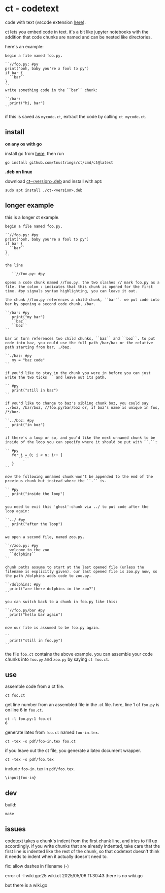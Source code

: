 # ct - codetext

code with text (vscode extension [here](https://marketplace.visualstudio.com/items?itemName=tnustrings.codetext)).

ct lets you embed code in text. it's a bit like jupyter notebooks with
the addition that code chunks are named and can be nested like
directories.

here's an example:

```
begin a file named foo.py.

``//foo.py: #py
print("ooh, baby you're a fool to py") 
if bar {
  ``bar``
}
``
write something code in the ``bar`` chunk:

``/bar:
  print("hi, bar")
``
```

if this is saved as `mycode.ct`, extract the code by calling `ct mycode.ct`.

## install

**on any os with go**

install go from [here](https://go.dev/doc/install), then run

```
go install github.com/tnustrings/ct/cmd/ct@latest
```

**.deb on linux**

download [ct-\<version\>.deb](https://github.com/tnustrings/codetext/releases) and install with apt:

```
sudo apt install ./ct-<version>.deb
```

## longer example

this is a longer ct example.

```
begin a file named foo.py.

``//foo.py: #py
print("ooh, baby you're a fool to py") 
if bar {
  ``bar``
}
``

the line

   ``//foo.py: #py

opens a code chunk named //foo.py. the two slashes // mark foo.py as a
file. the colon : indicates that this chunk is opened for the first
time. #py signals syntax highlighting, you can leave it out.

the chunk //foo.py references a child-chunk, ``bar``. we put code into
bar by opening a second code chunk, /bar.

``/bar: #py
   print("my bar")
   ``baz``
   ``boz``
``

bar in turn references two child chunks, ``baz`` and ``boz``. to put
code into baz, you could use the full path /bar/baz or the relative
path starting from bar, ./baz.

``./baz: #py
   my = "baz code"
``

if you'd like to stay in the chunk you were in before you can just
write the two ticks `` and leave out its path.

`` #py
   print("still in baz")
``

if you'd like to change to baz's sibling chunk boz, you could say
../boz, /bar/boz, //foo.py/bar/boz or, if boz's name is unique in foo,
/*/boz.

``../boz: #py
   print("in boz")
``

if there's a loop or so, and you'd like the next unnamed chunk to be
inside of the loop you can specify where it should be put with ``.``:

`` #py
   for i = 0; i < n; i++ {
      ``.``
   }
``

now the following unnamed chunk won't be appended to the end of the
previous chunk but instead where the ``.`` is.

`` #py
   print("inside the loop")
``

you need to exit this 'ghost'-chunk via ../ to put code after the
loop again:

``../ #py
   print("after the loop")
``

we open a second file, named zoo.py.

``//zoo.py: #py
  welcome to the zoo
  ``dolphins``
``

chunk paths assume to start at the last opened file (unless the
filename is explicitly given). our last opened file is zoo.py now, so
the path /dolphins adds code to zoo.py.

``/dolphins: #py
  print("are there dolphins in the zoo?")
``

you can switch back to a chunk in foo.py like this:

``//foo.py/bar #py
  print("hello bar again")
``

now our file is assumed to be foo.py again.

``
  print("still in foo.py")
``

```

the file `foo.ct` contains the above example. you can assemble your
code chunks into `foo.py` and `zoo.py` by saying `ct foo.ct`.

## use

assemble code from a ct file.

```
ct foo.ct
```

get line number from an assembled file in the .ct file. here, line 1
of `foo.py` is on line 6 in `foo.ct`.

```
ct -l foo.py:1 foo.ct
6
```

generate latex from `foo.ct` named `foo-in.tex`.

```
ct -tex -o pdf/foo-in.tex foo.ct
```

if you leave out the ct file, you generate a latex document wrapper.

```
ct -tex -o pdf/foo.tex
```

include `foo-in.tex` in `pdf/foo.tex`.

```
\input{foo-in}
```

## dev

build:

```
make
```

## issues

codetext takes a chunk's indent from the first chunk line, and tries
to fill up accordingly. if you write chunks that are already indented,
take care that the first line is indented like the rest of the chunk,
so that codetext doesn't think it needs to indent when it actually
doesn't need to.

fix: allow dashes in filename (-)

error ct -l wiki.go:25 wiki.ct
2025/05/06 11:30:43 there is no wiki.go

but there is a wiki.go